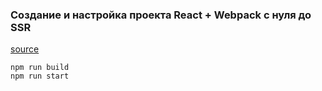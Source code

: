 ### Создание и настройка проекта React + Webpack с нуля до SSR

[source](https://vc.ru/dev/160177-sozdanie-i-nastroyka-proekta-react-webpack-s-nulya-do-ssr)

```
npm run build
npm run start
```